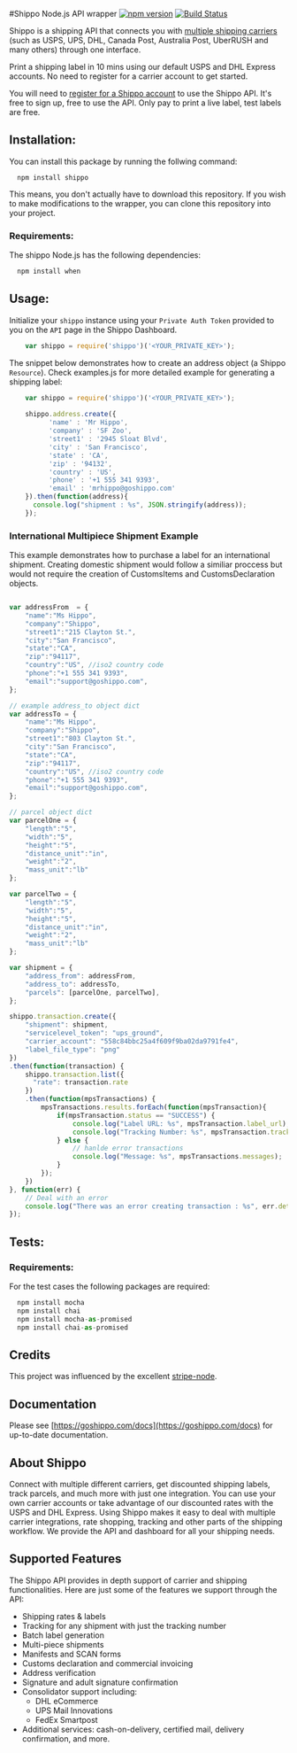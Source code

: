 #Shippo Node.js API wrapper
[![npm version](https://badge.fury.io/js/shippo.svg)](https://badge.fury.io/js/shippo)
[![Build Status](https://travis-ci.org/goshippo/shippo-node-client.svg?branch=add-travis-ci)](https://travis-ci.org/goshippo/shippo-node-client)

Shippo is a shipping API that connects you with [multiple shipping carriers](https://goshippo.com/carriers/) (such as USPS, UPS, DHL, Canada Post, Australia Post, UberRUSH and many others) through one interface.

Print a shipping label in 10 mins using our default USPS and DHL Express accounts. No need to register for a carrier account to get started.

You will need to [register for a Shippo account](https://goshippo.com/) to use the Shippo API. It's free to sign up, free to use the API. Only pay to print a live label, test labels are free. 

## Installation:
You can install this package by running the follwing command:
```shell
  npm install shippo
```
This means, you don't actually have to download this repository. If you wish to make modifications to the wrapper, you can clone this repository into your project. 

### Requirements:
The shippo Node.js has the following dependencies:
```js
  npm install when
```

## Usage:

Initialize your `shippo` instance using your `Private Auth Token` provided to you on the `API` page in the Shippo Dashboard.

```js
    var shippo = require('shippo')('<YOUR_PRIVATE_KEY>');
```
The snippet below demonstrates how to create an address object (a Shippo `Resource`). Check examples.js for more detailed example for generating a shipping label:

```js
    var shippo = require('shippo')('<YOUR_PRIVATE_KEY>');
    
    shippo.address.create({
          'name' : 'Mr Hippo',
          'company' : 'SF Zoo',
          'street1' : '2945 Sloat Blvd',
          'city' : 'San Francisco',
          'state' : 'CA',
          'zip' : '94132',
          'country' : 'US',
          'phone' : '+1 555 341 9393',
          'email' : 'mrhippo@goshippo.com'
    }).then(function(address){
      console.log("shipment : %s", JSON.stringify(address));
    });
```

### International Multipiece Shipment Example

This example demonstrates how to purchase a label for an international shipment.
Creating domestic shipment would follow a similiar proccess but would not require
the creation of CustomsItems and CustomsDeclaration objects.

```js

var addressFrom  = {
	"name":"Ms Hippo",
	"company":"Shippo",
	"street1":"215 Clayton St.",
	"city":"San Francisco",
	"state":"CA",
	"zip":"94117",
	"country":"US", //iso2 country code
	"phone":"+1 555 341 9393",
	"email":"support@goshippo.com",
};

// example address_to object dict
var addressTo = {
	"name":"Ms Hippo",
	"company":"Shippo",
	"street1":"803 Clayton St.",
	"city":"San Francisco",
	"state":"CA",
	"zip":"94117",
	"country":"US", //iso2 country code
	"phone":"+1 555 341 9393",
	"email":"support@goshippo.com",
};

// parcel object dict
var parcelOne = {
	"length":"5",
	"width":"5",
	"height":"5",
	"distance_unit":"in",
	"weight":"2",
	"mass_unit":"lb"
};

var parcelTwo = {
    "length":"5",
    "width":"5",
    "height":"5",
    "distance_unit":"in",
    "weight":"2",
    "mass_unit":"lb"
};

var shipment = {
    "address_from": addressFrom,
    "address_to": addressTo,
    "parcels": [parcelOne, parcelTwo],
};

shippo.transaction.create({
	"shipment": shipment,
	"servicelevel_token": "ups_ground",
	"carrier_account": "558c84bbc25a4f609f9ba02da9791fe4",
	"label_file_type": "png"
})
.then(function(transaction) {
    shippo.transaction.list({
      "rate": transaction.rate
    })
    .then(function(mpsTransactions) {
        mpsTransactions.results.forEach(function(mpsTransaction){
            if(mpsTransaction.status == "SUCCESS") {
                console.log("Label URL: %s", mpsTransaction.label_url);
                console.log("Tracking Number: %s", mpsTransaction.tracking_number);
            } else {
                // hanlde error transactions
                console.log("Message: %s", mpsTransactions.messages);
            }
        });
    })
}, function(err) {
    // Deal with an error
    console.log("There was an error creating transaction : %s", err.detail);
});
```

## Tests:
### Requirements:
For the test cases the following packages are required:
```js
  npm install mocha
  npm install chai
  npm install mocha-as-promised
  npm install chai-as-promised
```

## Credits

This project was influenced by the excellent [stripe-node](https://github.com/stripe/stripe-node).

## Documentation

Please see [https://goshippo.com/docs](https://goshippo.com/docs) for up-to-date documentation.

## About Shippo

Connect with multiple different carriers, get discounted shipping labels, track parcels, and much more with just one integration. You can use your own carrier accounts or take advantage of our discounted rates with the USPS and DHL Express. Using Shippo makes it easy to deal with multiple carrier integrations, rate shopping, tracking and other parts of the shipping workflow. We provide the API and dashboard for all your shipping needs.

## Supported Features

The Shippo API provides in depth support of carrier and shipping functionalities. Here are just some of the features we support through the API:

* Shipping rates & labels
* Tracking for any shipment with just the tracking number
* Batch label generation
* Multi-piece shipments
* Manifests and SCAN forms
* Customs declaration and commercial invoicing
* Address verification
* Signature and adult signature confirmation
* Consolidator support including:
	* DHL eCommerce
	* UPS Mail Innovations
	* FedEx Smartpost
* Additional services: cash-on-delivery, certified mail, delivery confirmation, and more.
